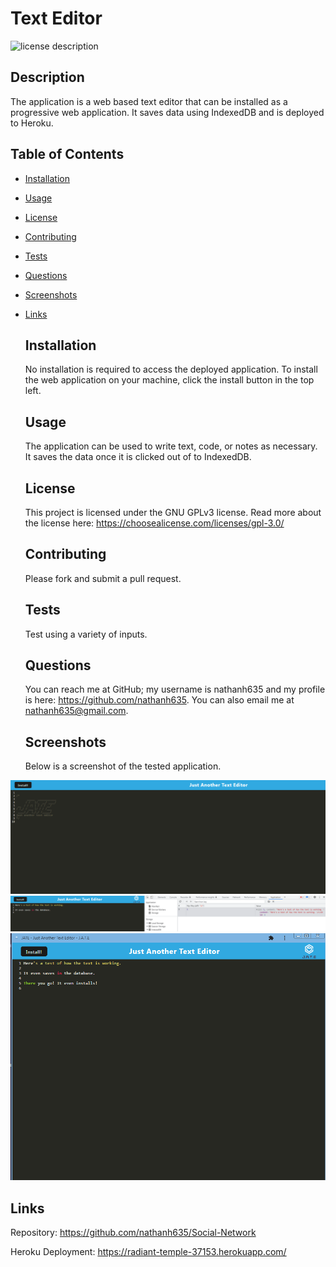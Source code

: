 # Text Editor
  ![license description](https://img.shields.io/badge/license-GNU_GPLv3-blue)

  ## Description

  The application is a web based text editor that can be installed as a progressive web application. It saves data using IndexedDB and is deployed to Heroku.

## Table of Contents

- [Installation](#installation)
- [Usage](#usage)
- [License](#License)
- [Contributing](#contributing)
- [Tests](#tests)
- [Questions](#questions)
- [Screenshots](#screenshots)
- [Links](#links)

  ## Installation

  No installation is required to access the deployed application. To install the web application on your machine, click the install button in the top left.
  
  ## Usage

  The application can be used to write text, code, or notes as necessary. It saves the data once it is clicked out of to IndexedDB.

  ## License

  This project is licensed under the GNU GPLv3 license. Read more about the license here:
  https://choosealicense.com/licenses/gpl-3.0/
  

  ## Contributing

  Please fork and submit a pull request.

  ## Tests

  Test using a variety of inputs.

  ## Questions

  You can reach me at GitHub; my username is nathanh635 and my profile is here: https://github.com/nathanh635. 
  You can also email me at nathanh635@gmail.com. 
  
  ## Screenshots

  Below is a screenshot of the tested application.

![screenshot1](./assets/Screenshot1-splashpage.PNG)
![screenshot2](./assets/view%20of%20indexedDB.PNG)
![screenshot3](./assets/screenshot%20installed.PNG)
  
## Links

  Repository: https://github.com/nathanh635/Social-Network
  
  Heroku Deployment: https://radiant-temple-37153.herokuapp.com/


